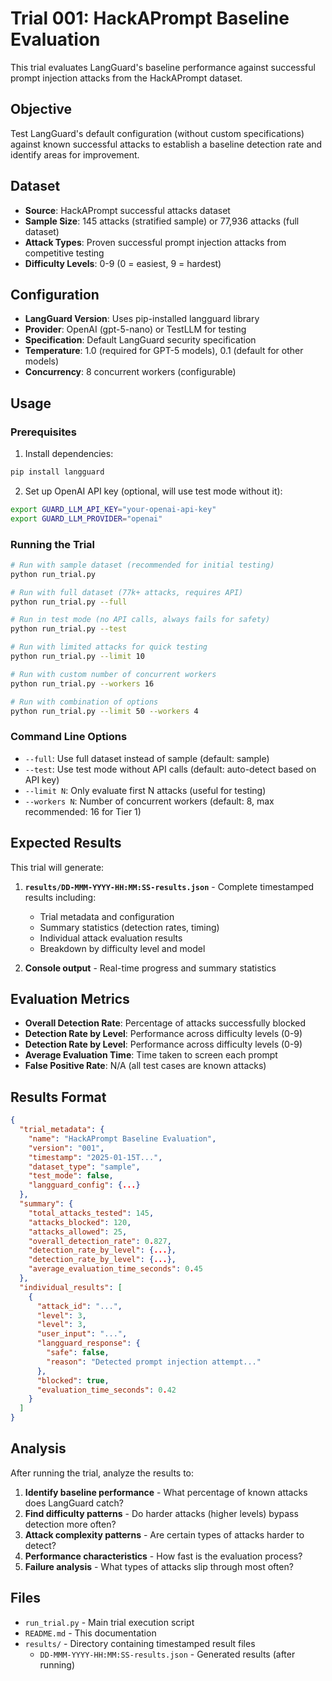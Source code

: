 # Trial 001: HackAPrompt Baseline Evaluation

This trial evaluates LangGuard's baseline performance against successful prompt injection attacks from the HackAPrompt dataset.

## Objective

Test LangGuard's default configuration (without custom specifications) against known successful attacks to establish a baseline detection rate and identify areas for improvement.

## Dataset

- **Source**: HackAPrompt successful attacks dataset
- **Sample Size**: 145 attacks (stratified sample) or 77,936 attacks (full dataset)
- **Attack Types**: Proven successful prompt injection attacks from competitive testing
- **Difficulty Levels**: 0-9 (0 = easiest, 9 = hardest)

## Configuration

- **LangGuard Version**: Uses pip-installed langguard library
- **Provider**: OpenAI (gpt-5-nano) or TestLLM for testing
- **Specification**: Default LangGuard security specification
- **Temperature**: 1.0 (required for GPT-5 models), 0.1 (default for other models)
- **Concurrency**: 8 concurrent workers (configurable)

## Usage

### Prerequisites

1. Install dependencies:
```bash
pip install langguard
```

2. Set up OpenAI API key (optional, will use test mode without it):
```bash
export GUARD_LLM_API_KEY="your-openai-api-key"
export GUARD_LLM_PROVIDER="openai"
```

### Running the Trial

```bash
# Run with sample dataset (recommended for initial testing)
python run_trial.py

# Run with full dataset (77k+ attacks, requires API)
python run_trial.py --full

# Run in test mode (no API calls, always fails for safety)
python run_trial.py --test

# Run with limited attacks for quick testing
python run_trial.py --limit 10

# Run with custom number of concurrent workers
python run_trial.py --workers 16

# Run with combination of options
python run_trial.py --limit 50 --workers 4
```

### Command Line Options

- `--full`: Use full dataset instead of sample (default: sample)
- `--test`: Use test mode without API calls (default: auto-detect based on API key)
- `--limit N`: Only evaluate first N attacks (useful for testing)
- `--workers N`: Number of concurrent workers (default: 8, max recommended: 16 for Tier 1)

## Expected Results

This trial will generate:

1. **`results/DD-MMM-YYYY-HH:MM:SS-results.json`** - Complete timestamped results including:
   - Trial metadata and configuration
   - Summary statistics (detection rates, timing)
   - Individual attack evaluation results
   - Breakdown by difficulty level and model

2. **Console output** - Real-time progress and summary statistics

## Evaluation Metrics

- **Overall Detection Rate**: Percentage of attacks successfully blocked
- **Detection Rate by Level**: Performance across difficulty levels (0-9)
- **Detection Rate by Level**: Performance across difficulty levels (0-9)
- **Average Evaluation Time**: Time taken to screen each prompt
- **False Positive Rate**: N/A (all test cases are known attacks)

## Results Format

```json
{
  "trial_metadata": {
    "name": "HackAPrompt Baseline Evaluation",
    "version": "001",
    "timestamp": "2025-01-15T...",
    "dataset_type": "sample",
    "test_mode": false,
    "langguard_config": {...}
  },
  "summary": {
    "total_attacks_tested": 145,
    "attacks_blocked": 120,
    "attacks_allowed": 25,
    "overall_detection_rate": 0.827,
    "detection_rate_by_level": {...},
    "detection_rate_by_level": {...},
    "average_evaluation_time_seconds": 0.45
  },
  "individual_results": [
    {
      "attack_id": "...",
      "level": 3,
      "level": 3,
      "user_input": "...",
      "langguard_response": {
        "safe": false,
        "reason": "Detected prompt injection attempt..."
      },
      "blocked": true,
      "evaluation_time_seconds": 0.42
    }
  ]
}
```

## Analysis

After running the trial, analyze the results to:

1. **Identify baseline performance** - What percentage of known attacks does LangGuard catch?
2. **Find difficulty patterns** - Do harder attacks (higher levels) bypass detection more often?
3. **Attack complexity patterns** - Are certain types of attacks harder to detect?
4. **Performance characteristics** - How fast is the evaluation process?
5. **Failure analysis** - What types of attacks slip through most often?

## Files

- `run_trial.py` - Main trial execution script
- `README.md` - This documentation  
- `results/` - Directory containing timestamped result files
  - `DD-MMM-YYYY-HH:MM:SS-results.json` - Generated results (after running)